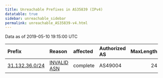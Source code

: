 ```yaml
---
title: Unreachable Prefixes in AS35839 (IPv4)
datatable: true
sidebar: unreachable_sidebar
permalink: unreachable_AS35839-v4.html
---
```


Data as of 2019-05-10 19:15:00 UTC


<div class="datatable-begin"></div>

| Prefix                                                 | Reason                                                                                                | affected   | Authorized AS   |   MaxLength | Anchor                                         |   unreachable /24s |
|:-------------------------------------------------------|:------------------------------------------------------------------------------------------------------|:-----------|:----------------|------------:|:-----------------------------------------------|-------------------:|
| [31.132.36.0/24](https://stat.ripe.net/31.132.36.0/24) | [INVALID ASN](https://rpki-validator.ripe.net/announcement-preview?asn=AS35839&prefix=31.132.36.0/24) | complete   | AS49004         |          24 | [RIPE](unreachable_RIPE_NCC_RPKI_Root-v4.html) |                  1 |

<div class="datatable-end"></div>